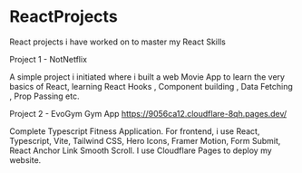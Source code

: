 # ReactProjects
React projects i have worked on to master my React Skills

Project 1 - NotNetflix

A simple project i initiated where i built a web Movie App to learn the very basics of React, learning React Hooks , Component building , Data Fetching , Prop Passing etc.


Project 2 - EvoGym Gym App 
https://9056ca12.cloudflare-8qh.pages.dev/

 Complete Typescript Fitness Application. For frontend, i use React, Typescript, Vite, Tailwind CSS, Hero Icons, Framer Motion, Form Submit, React Anchor Link Smooth Scroll. I use Cloudflare Pages to deploy my website.

